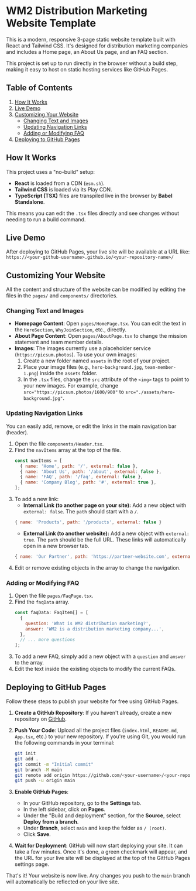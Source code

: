 # WM2 Distribution Marketing Website Template

This is a modern, responsive 3-page static website template built with React and Tailwind CSS. It's designed for distribution marketing companies and includes a Home page, an About Us page, and an FAQ section.

This project is set up to run directly in the browser without a build step, making it easy to host on static hosting services like GitHub Pages.

## Table of Contents

1.  [How It Works](#how-it-works)
2.  [Live Demo](#live-demo)
3.  [Customizing Your Website](#customizing-your-website)
    *   [Changing Text and Images](#changing-text-and-images)
    *   [Updating Navigation Links](#updating-navigation-links)
    *   [Adding or Modifying FAQ](#adding-or-modifying-faq)
4.  [Deploying to GitHub Pages](#deploying-to-github-pages)

## How It Works

This project uses a "no-build" setup:
*   **React** is loaded from a CDN (`esm.sh`).
*   **Tailwind CSS** is loaded via its Play CDN.
*   **TypeScript (TSX)** files are transpiled live in the browser by **Babel Standalone**.

This means you can edit the `.tsx` files directly and see changes without needing to run a build command.

## Live Demo

After deploying to GitHub Pages, your live site will be available at a URL like: `https://<your-github-username>.github.io/<your-repository-name>/`

## Customizing Your Website

All the content and structure of the website can be modified by editing the files in the `pages/` and `components/` directories.

### Changing Text and Images

-   **Homepage Content**: Open `pages/HomePage.tsx`. You can edit the text in the `HeroSection`, `WhyJoinSection`, etc., directly.
-   **About Page Content**: Open `pages/AboutPage.tsx` to change the mission statement and team member details.
-   **Images**: The images currently use a placeholder service (`https://picsum.photos`). To use your own images:
    1.  Create a new folder named `assets` in the root of your project.
    2.  Place your image files (e.g., `hero-background.jpg`, `team-member-1.png`) inside the `assets` folder.
    3.  In the `.tsx` files, change the `src` attribute of the `<img>` tags to point to your new images. For example, change `src="https://picsum.photos/1600/900"` to `src="./assets/hero-background.jpg"`.

### Updating Navigation Links

You can easily add, remove, or edit the links in the main navigation bar (header).

1.  Open the file `components/Header.tsx`.
2.  Find the `navItems` array at the top of the file.
    ```javascript
    const navItems = [
      { name: 'Home', path: '/', external: false },
      { name: 'About Us', path: '/about', external: false },
      { name: 'FAQ', path: '/faq', external: false },
      { name: 'Company Blog', path: '#', external: true },
    ];
    ```
3.  To add a new link:
    *   **Internal Link (to another page on your site):** Add a new object with `external: false`. The `path` should start with a `/`.
      ```javascript
      { name: 'Products', path: '/products', external: false }
      ```
    *   **External Link (to another website):** Add a new object with `external: true`. The `path` should be the full URL. These links will automatically open in a new browser tab.
      ```javascript
      { name: 'Our Partner', path: 'https://partner-website.com', external: true }
      ```
4.  Edit or remove existing objects in the array to change the navigation.

### Adding or Modifying FAQ

1.  Open the file `pages/FaqPage.tsx`.
2.  Find the `faqData` array.
    ```javascript
    const faqData: FaqItem[] = [
      {
        question: 'What is WM2 distribution marketing?',
        answer: 'WM2 is a distribution marketing company...',
      },
      // ... more questions
    ];
    ```
3.  To add a new FAQ, simply add a new object with a `question` and `answer` to the array.
4.  Edit the text inside the existing objects to modify the current FAQs.

## Deploying to GitHub Pages

Follow these steps to publish your website for free using GitHub Pages.

1.  **Create a GitHub Repository**: If you haven't already, create a new repository on [GitHub](https://github.com/new).
2.  **Push Your Code**: Upload all the project files (`index.html`, `README.md`, `App.tsx`, etc.) to your new repository. If you're using Git, you would run the following commands in your terminal:
    ```bash
    git init
    git add .
    git commit -m "Initial commit"
    git branch -M main
    git remote add origin https://github.com/<your-username>/<your-repo-name>.git
    git push -u origin main
    ```
3.  **Enable GitHub Pages**:
    *   In your GitHub repository, go to the **Settings** tab.
    *   In the left sidebar, click on **Pages**.
    *   Under the "Build and deployment" section, for the **Source**, select **Deploy from a branch**.
    *   Under **Branch**, select `main` and keep the folder as `/ (root)`.
    *   Click **Save**.

4.  **Wait for Deployment**: GitHub will now start deploying your site. It can take a few minutes. Once it's done, a green checkmark will appear, and the URL for your live site will be displayed at the top of the GitHub Pages settings page.

That's it! Your website is now live. Any changes you push to the `main` branch will automatically be reflected on your live site.
